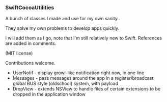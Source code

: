 ### SwiftCocoaUtilities

A bunch of classes I made and use for my own sanity..

They solve my own problems to develop apps quickly.

I will add them as I go, note that I'm still relatively new to Swift. References are added in comments.

(MIT license)

Contributions welcome.

- UserNotif - display growl-like notification right now, in one line
- Messages - pass messages around the app in a register/broadcast global BUS style (oldschool) system, with payload
- DropView - extends NSView to handle files of certain extensions to be dropped in the application window
